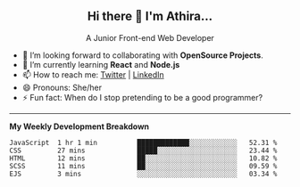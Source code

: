  
<h2 align="center">Hi there 👋 I'm Athira...</h2>
<p align="center">
  A Junior Front-end Web Developer
</p>

- 🔭 I’m looking forward to collaborating with **OpenSource Projects**.
- 🌱 I’m currently learning **React** and **Node.js**
- 📫 How to reach me: [Twitter](https://twitter.com/athira_tj) | [LinkedIn](https://www.linkedin.com/in/athiratj/)
- 😄 Pronouns: She/her
- ⚡ Fun fact: When do I stop pretending to be a good programmer?
<!--

Here are some ideas to get you started:

- 🔭 I’m currently working on ...
- 🌱 I’m currently learning 
- 🤔 I’m looking for help with ...
- 📫 How to reach me: 
- 😄 Pronouns: ...
- ⚡ Fun fact: ...
-->
-------

**My Weekly Development Breakdown**
<!--START_SECTION:waka-->
```text
JavaScript  1 hr 1 min          █████████████░░░░░░░░░░░░   52.31 % 
CSS         27 mins             █████░░░░░░░░░░░░░░░░░░░░   23.44 % 
HTML        12 mins             ██░░░░░░░░░░░░░░░░░░░░░░░   10.82 % 
SCSS        11 mins             ██░░░░░░░░░░░░░░░░░░░░░░░   09.59 % 
EJS         3 mins              ░░░░░░░░░░░░░░░░░░░░░░░░░   03.34 %
```
<!--END_SECTION:waka-->


